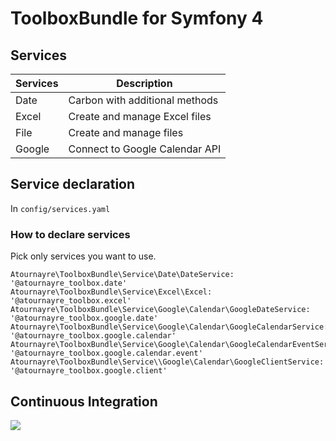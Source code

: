 # ToolboxBundle for Symfony 4
## Services

| Services | Description |
|---|---|
|Date|Carbon with additional methods |
|Excel|Create and manage Excel files|
|File|Create and manage files|
|Google|Connect to Google Calendar API|

## Service declaration
In `config/services.yaml`

### How to declare services
Pick only services you want to use.

    Atournayre\ToolboxBundle\Service\Date\DateService: '@atournayre_toolbox.date'
    Atournayre\ToolboxBundle\Service\Excel\Excel: '@atournayre_toolbox.excel'
    Atournayre\ToolboxBundle\Service\Google\Calendar\GoogleDateService: '@atournayre_toolbox.google.date'
    Atournayre\ToolboxBundle\Service\Google\Calendar\GoogleCalendarService: '@atournayre_toolbox.google.calendar'
    Atournayre\ToolboxBundle\Service\Google\Calendar\GoogleCalendarEventService: '@atournayre_toolbox.google.calendar.event'
    Atournayre\ToolboxBundle\Service\\Google\Calendar\GoogleClientService: '@atournayre_toolbox.google.client'

## Continuous Integration
<img src="https://travis-ci.com/atournayre/toolbox-bundle.svg?branch=master" />